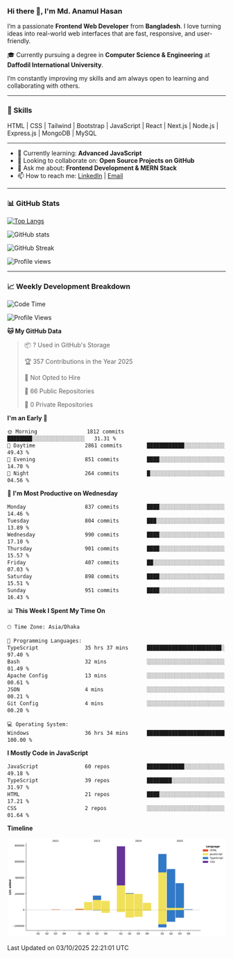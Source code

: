### Hi there 👋, I'm Md. Anamul Hasan

I’m a passionate **Frontend Web Developer** from **Bangladesh**. I love turning ideas into real-world web interfaces that are fast, responsive, and user-friendly.

🎓 Currently pursuing a degree in **Computer Science & Engineering** at **Daffodil International University**.

I’m constantly improving my skills and am always open to learning and collaborating with others.

---

### 🚀 Skills
HTML | CSS | Tailwind | Bootstrap | JavaScript | React | Next.js | Node.js | Express.js | MongoDB | MySQL 

---

- 🌱 Currently learning: **Advanced JavaScript**
- 👯 Looking to collaborate on: **Open Source Projects on GitHub**
- 💬 Ask me about: **Frontend Development & MERN Stack**
- 📫 How to reach me: [LinkedIn](https://www.linkedin.com/in/mdanamulhasan201) | [Email](mailto:anamulhasan3625@gmail.com)

---

### 📊 GitHub Stats

[![Top Langs](https://github-readme-stats.vercel.app/api/top-langs/?username=mdanamulhasan201&layout=compact)](https://github.com/anuraghazra/github-readme-stats)

![GitHub stats](https://github-readme-stats.vercel.app/api?username=mdanamulhasan201&show_icons=true&count_private=true&theme=tokyonight)

![GitHub Streak](https://streak-stats.demolab.com?user=mdanamulhasan201&theme=tokyonight)

![Profile views](https://gpvc.arturio.dev/mdanamulhasan201)

---

### 📈 Weekly Development Breakdown

<!--START_SECTION:waka-->
![Code Time](http://img.shields.io/badge/Code%20Time-784%20hrs%2026%20mins-blue)

![Profile Views](http://img.shields.io/badge/Profile%20Views-6-blue)

**🐱 My GitHub Data** 

> 📦 ? Used in GitHub's Storage 
 > 
> 🏆 357 Contributions in the Year 2025
 > 
> 🚫 Not Opted to Hire
 > 
> 📜 66 Public Repositories 
 > 
> 🔑 0 Private Repositories 
 > 
**I'm an Early 🐤** 

```text
🌞 Morning                1812 commits        ████████░░░░░░░░░░░░░░░░░   31.31 % 
🌆 Daytime                2861 commits        ████████████░░░░░░░░░░░░░   49.43 % 
🌃 Evening                851 commits         ████░░░░░░░░░░░░░░░░░░░░░   14.70 % 
🌙 Night                  264 commits         █░░░░░░░░░░░░░░░░░░░░░░░░   04.56 % 
```
📅 **I'm Most Productive on Wednesday** 

```text
Monday                   837 commits         ████░░░░░░░░░░░░░░░░░░░░░   14.46 % 
Tuesday                  804 commits         ███░░░░░░░░░░░░░░░░░░░░░░   13.89 % 
Wednesday                990 commits         ████░░░░░░░░░░░░░░░░░░░░░   17.10 % 
Thursday                 901 commits         ████░░░░░░░░░░░░░░░░░░░░░   15.57 % 
Friday                   407 commits         ██░░░░░░░░░░░░░░░░░░░░░░░   07.03 % 
Saturday                 898 commits         ████░░░░░░░░░░░░░░░░░░░░░   15.51 % 
Sunday                   951 commits         ████░░░░░░░░░░░░░░░░░░░░░   16.43 % 
```


📊 **This Week I Spent My Time On** 

```text
🕑︎ Time Zone: Asia/Dhaka

💬 Programming Languages: 
TypeScript               35 hrs 37 mins      ████████████████████████░   97.40 % 
Bash                     32 mins             ░░░░░░░░░░░░░░░░░░░░░░░░░   01.49 % 
Apache Config            13 mins             ░░░░░░░░░░░░░░░░░░░░░░░░░   00.61 % 
JSON                     4 mins              ░░░░░░░░░░░░░░░░░░░░░░░░░   00.21 % 
Git Config               4 mins              ░░░░░░░░░░░░░░░░░░░░░░░░░   00.20 % 

💻 Operating System: 
Windows                  36 hrs 34 mins      █████████████████████████   100.00 % 
```

**I Mostly Code in JavaScript** 

```text
JavaScript               60 repos            ████████████░░░░░░░░░░░░░   49.18 % 
TypeScript               39 repos            ████████░░░░░░░░░░░░░░░░░   31.97 % 
HTML                     21 repos            ████░░░░░░░░░░░░░░░░░░░░░   17.21 % 
CSS                      2 repos             ░░░░░░░░░░░░░░░░░░░░░░░░░   01.64 % 
```



**Timeline**

![Lines of Code chart](https://raw.githubusercontent.com/mdanamulhasan201/mdanamulhasan201/main/assets/bar_graph.png)


 Last Updated on 03/10/2025 22:21:01 UTC
<!--END_SECTION:waka-->
